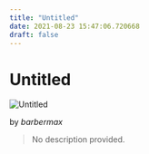 ```yaml
---
title: "Untitled"
date: 2021-08-23 15:47:06.720668
draft: false
---
```


# Untitled

![Untitled](../images/47244672-0453-11ec-b1d2-1e00f30e0089.png)

by *barbermax*



> No description provided.